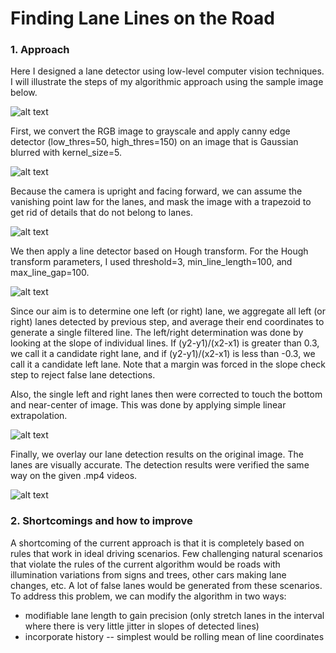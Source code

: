 # **Finding Lane Lines on the Road** 


### 1. Approach

Here I designed a lane detector using low-level computer vision techniques. I will illustrate the steps of my algorithmic approach using the sample image below.

![alt text](https://github.com/willtopower/project_1-lane_detection_using_low_level_CV/blob/master/imgs/img_1_raw_solidyellow.png)

First, we convert the RGB image to grayscale and apply canny edge detector (low_thres=50, high_thres=150) on an image that is Gaussian blurred with kernel_size=5.

![alt text](https://github.com/willtopower/project_1-lane_detection_using_low_level_CV/blob/master/imgs/img_2_canny.png)

Because the camera is upright and facing forward, we can assume the vanishing point law for the lanes, and mask the image with a trapezoid to get rid of details that do not belong to lanes.

![alt text](https://github.com/willtopower/project_1-lane_detection_using_low_level_CV/blob/master/imgs/img_3_canny_mask.png)

We then apply a line detector based on Hough transform. For the Hough transform parameters, I used threshold=3, min_line_length=100, and max_line_gap=100.

![alt text](https://github.com/willtopower/project_1-lane_detection_using_low_level_CV/blob/master/imgs/img_4_hough_raw.png)

Since our aim is to determine one left (or right) lane, we aggregate all left (or right) lanes detected by previous step, and average their end coordinates to generate a single filtered line. The left/right determination was done by looking at the slope of individual lines. If (y2-y1)/(x2-x1) is greater than 0.3, we call it a candidate right lane, and if (y2-y1)/(x2-x1) is less than -0.3, we call it a candidate left lane. Note that a margin was forced in the slope check step to reject false lane detections.

Also, the single left and right lanes then were corrected to touch the bottom and near-center of image. This was done by applying simple linear extrapolation.

![alt text](https://github.com/willtopower/project_1-lane_detection_using_low_level_CV/blob/master/imgs/img_5_hough_filt_ex.png)

Finally, we overlay our lane detection results on the original image. The lanes are visually accurate. The detection results were verified the same way on the given .mp4 videos.

![alt text](https://github.com/willtopower/project_1-lane_detection_using_low_level_CV/blob/master/imgs/img_6_overlay.png)


### 2. Shortcomings and how to improve

A shortcoming of the current approach is that it is completely based on rules that work in ideal driving scenarios. Few challenging natural scenarios that violate the rules of the current algorithm would be roads with illumination variations from signs and trees, other cars making lane changes, etc. A lot of false lanes would be generated from these scenarios. To address this problem, we can modify the algorithm in two ways:
* modifiable lane length to gain precision (only stretch lanes in the interval where there is very little jitter in slopes of detected lines)
* incorporate history -- simplest would be rolling mean of line coordinates

